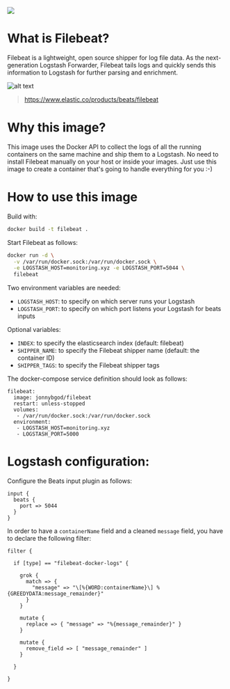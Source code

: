 [![](https://badge.imagelayers.io/jonnybgod/filebeat:latest.svg)](https://imagelayers.io/?images=jonnybgod/filebeat:latest)

# What is Filebeat?
Filebeat is a lightweight, open source shipper for log file data. As the next-generation Logstash Forwarder, Filebeat tails logs and quickly sends this information to Logstash for further parsing and enrichment.

![alt text](https://static-www.elastic.co/assets/blta28996a125bb8b42/packetbeat-fish-nodes-bkgd.png?q=755 "Filebeat logo")

> https://www.elastic.co/products/beats/filebeat


# Why this image?

This image uses the Docker API to collect the logs of all the running containers on the same machine and ship them to a Logstash. No need to install Filebeat manually on your host or inside your images. Just use this image to create a container that's going to handle everything for you :-)


# How to use this image
Build with:

```bash
docker build -t filebeat .
```

Start Filebeat as follows:

```bash
docker run -d \
  -v /var/run/docker.sock:/var/run/docker.sock \
  -e LOGSTASH_HOST=monitoring.xyz -e LOGSTASH_PORT=5044 \
  filebeat
```

Two environment variables are needed:
* `LOGSTASH_HOST`: to specify on which server runs your Logstash
* `LOGSTASH_PORT`: to specify on which port listens your Logstash for beats inputs

Optional variables:
* `INDEX`: to specify the elasticsearch index (default: filebeat) 
* `SHIPPER_NAME`: to specify the Filebeat shipper name (default: the container ID) 
* `SHIPPER_TAGS`: to specify the Filebeat shipper tags

The docker-compose service definition should look as follows:
```yalm
filebeat:
  image: jonnybgod/filebeat
  restart: unless-stopped
  volumes:
   - /var/run/docker.sock:/var/run/docker.sock
  environment:
   - LOGSTASH_HOST=monitoring.xyz
   - LOGSTASH_PORT=5000
```


# Logstash configuration:

Configure the Beats input plugin as follows:

```
input {
  beats {
    port => 5044
  }
}
```

In order to have a `containerName` field and a cleaned `message` field, you have to declare the following filter:

```
filter {

  if [type] == "filebeat-docker-logs" {

    grok {
      match => { 
        "message" => "\[%{WORD:containerName}\] %{GREEDYDATA:message_remainder}"
      }
    }

    mutate {
      replace => { "message" => "%{message_remainder}" }
    }
    
    mutate {
      remove_field => [ "message_remainder" ]
    }

  }

}
```